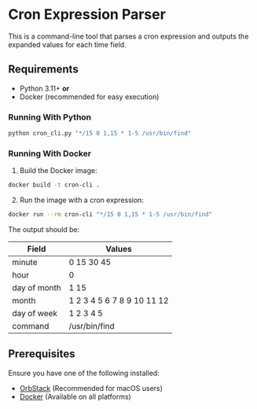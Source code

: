 # Cron Expression Parser

This is a command-line tool that parses a cron expression and outputs the expanded values for each time field.

## Requirements

- Python 3.11+ **or**
- Docker (recommended for easy execution)

### Running With Python

```bash
python cron_cli.py "*/15 0 1,15 * 1-5 /usr/bin/find"
```

### Running With Docker

1. Build the Docker image:

```bash
docker build -t cron-cli .
```

2. Run the image with a cron expression:

```bash
docker run --rm cron-cli "*/15 0 1,15 * 1-5 /usr/bin/find"
```

The output should be:

| Field        | Values                     |
| ------------ | -------------------------- |
| minute       | 0 15 30 45                 |
| hour         | 0                          |
| day of month | 1 15                       |
| month        | 1 2 3 4 5 6 7 8 9 10 11 12 |
| day of week  | 1 2 3 4 5                  |
| command      | /usr/bin/find              |

## Prerequisites

Ensure you have one of the following installed:

- [OrbStack](https://orbstack.dev/) (Recommended for macOS users)
- [Docker](https://www.docker.com/) (Available on all platforms)
